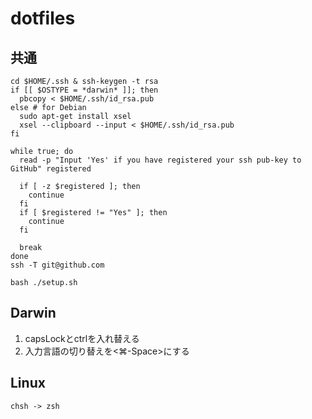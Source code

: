 # dotfiles
## 共通

```
cd $HOME/.ssh & ssh-keygen -t rsa
if [[ $OSTYPE = *darwin* ]]; then
  pbcopy < $HOME/.ssh/id_rsa.pub
else # for Debian
  sudo apt-get install xsel
  xsel --clipboard --input < $HOME/.ssh/id_rsa.pub
fi

while true; do
  read -p "Input 'Yes' if you have registered your ssh pub-key to GitHub" registered

  if [ -z $registered ]; then
    continue
  fi
  if [ $registered != "Yes" ]; then
    continue
  fi

  break
done
ssh -T git@github.com

bash ./setup.sh
```

## Darwin
1. capsLockとctrlを入れ替える
2. 入力言語の切り替えを<⌘-Space>にする

## Linux

```
chsh -> zsh
```
